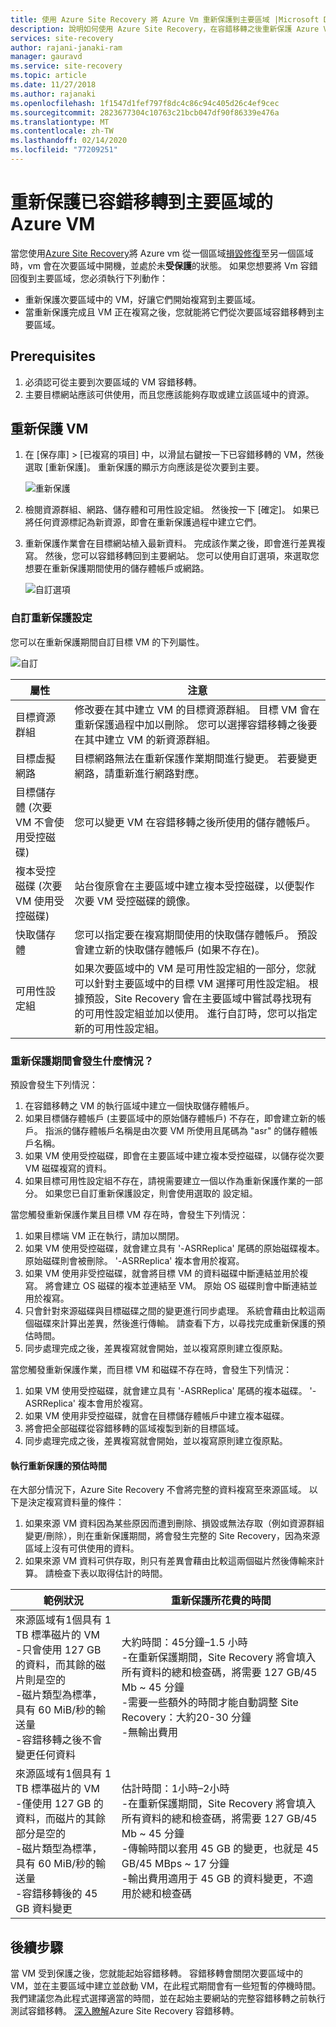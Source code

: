 ```yaml
---
title: 使用 Azure Site Recovery 將 Azure Vm 重新保護到主要區域 |Microsoft Docs
description: 說明如何使用 Azure Site Recovery，在容錯移轉之後重新保護 Azure Vm （次要到主要區域）。
services: site-recovery
author: rajani-janaki-ram
manager: gauravd
ms.service: site-recovery
ms.topic: article
ms.date: 11/27/2018
ms.author: rajanaki
ms.openlocfilehash: 1f1547d1fef797f8dc4c86c94c405d26c4ef9cec
ms.sourcegitcommit: 2823677304c10763c21bcb047df90f86339e476a
ms.translationtype: MT
ms.contentlocale: zh-TW
ms.lasthandoff: 02/14/2020
ms.locfileid: "77209251"
---
```

# <a name="reprotect-failed-over-azure-vms-to-the-primary-region"></a>重新保護已容錯移轉到主要區域的 Azure VM

當您使用[Azure Site Recovery](site-recovery-overview.md)將 Azure vm 從一個區域[損毀修復](site-recovery-failover.md)至另一個區域時，vm 會在次要區域中開機，並處於未**受保護**的狀態。 如果您想要將 Vm 容錯回復到主要區域，您必須執行下列動作：

- 重新保護次要區域中的 VM，好讓它們開始複寫到主要區域。
- 當重新保護完成且 VM 正在複寫之後，您就能將它們從次要區域容錯移轉到主要區域。

## <a name="prerequisites"></a>Prerequisites
1. 必須認可從主要到次要區域的 VM 容錯移轉。
2. 主要目標網站應該可供使用，而且您應該能夠存取或建立該區域中的資源。

## <a name="reprotect-a-vm"></a>重新保護 VM

1. 在 [保存庫] > [已複寫的項目] 中，以滑鼠右鍵按一下已容錯移轉的 VM，然後選取 [重新保護]。 重新保護的顯示方向應該是從次要到主要。

   ![重新保護](./media/site-recovery-how-to-reprotect-azure-to-azure/reprotect.png)

2. 檢閱資源群組、網路、儲存體和可用性設定組。 然後按一下 [確定]。 如果已將任何資源標記為新資源，即會在重新保護過程中建立它們。
3. 重新保護作業會在目標網站植入最新資料。 完成該作業之後，即會進行差異複寫。 然後，您可以容錯移轉回到主要網站。 您可以使用自訂選項，來選取您想要在重新保護期間使用的儲存體帳戶或網路。

   ![自訂選項](./media/site-recovery-how-to-reprotect-azure-to-azure/customize.png)

### <a name="customize-reprotect-settings"></a>自訂重新保護設定

您可以在重新保護期間自訂目標 VM 的下列屬性。

![自訂](./media/site-recovery-how-to-reprotect-azure-to-azure/customizeblade.png)

|屬性 |注意  |
|---------|---------|
|目標資源群組     | 修改要在其中建立 VM 的目標資源群組。 目標 VM 會在重新保護過程中加以刪除。 您可以選擇容錯移轉之後要在其中建立 VM 的新資源群組。        |
|目標虛擬網路     | 目標網路無法在重新保護作業期間進行變更。 若要變更網路，請重新進行網路對應。         |
|目標儲存體 (次要 VM 不會使用受控磁碟)     | 您可以變更 VM 在容錯移轉之後所使用的儲存體帳戶。         |
|複本受控磁碟 (次要 VM 使用受控磁碟)    | 站台復原會在主要區域中建立複本受控磁碟，以便製作次要 VM 受控磁碟的鏡像。         |
|快取儲存體     | 您可以指定要在複寫期間使用的快取儲存體帳戶。 預設會建立新的快取儲存體帳戶 (如果不存在)。         |
|可用性設定組     |如果次要區域中的 VM 是可用性設定組的一部分，您就可以針對主要區域中的目標 VM 選擇可用性設定組。 根據預設，Site Recovery 會在主要區域中嘗試尋找現有的可用性設定組並加以使用。 進行自訂時，您可以指定新的可用性設定組。         |

### <a name="what-happens-during-reprotection"></a>重新保護期間會發生什麼情況？

預設會發生下列情況：

1. 在容錯移轉之 VM 的執行區域中建立一個快取儲存體帳戶。
2. 如果目標儲存體帳戶 (主要區域中的原始儲存體帳戶) 不存在，即會建立新的帳戶。 指派的儲存體帳戶名稱是由次要 VM 所使用且尾碼為 "asr" 的儲存體帳戶名稱。
3. 如果 VM 使用受控磁碟，即會在主要區域中建立複本受控磁碟，以儲存從次要 VM 磁碟複寫的資料。
4. 如果目標可用性設定組不存在，請視需要建立一個以作為重新保護作業的一部分。 如果您已自訂重新保護設定，則會使用選取的 設定組。

當您觸發重新保護作業且目標 VM 存在時，會發生下列情況：

1. 如果目標端 VM 正在執行，請加以關閉。
2. 如果 VM 使用受控磁碟，就會建立具有 '-ASRReplica' 尾碼的原始磁碟複本。 原始磁碟則會被刪除。 '-ASRReplica' 複本會用於複寫。
3. 如果 VM 使用非受控磁碟，就會將目標 VM 的資料磁碟中斷連結並用於複寫。 將會建立 OS 磁碟的複本並連結至 VM。 原始 OS 磁碟則會中斷連結並用於複寫。
4. 只會針對來源磁碟與目標磁碟之間的變更進行同步處理。 系統會藉由比較這兩個磁碟來計算出差異，然後進行傳輸。 請查看下方，以尋找完成重新保護的預估時間。
5. 同步處理完成之後，差異複寫就會開始，並以複寫原則建立復原點。

當您觸發重新保護作業，而目標 VM 和磁碟不存在時，會發生下列情況：
1. 如果 VM 使用受控磁碟，就會建立具有 '-ASRReplica' 尾碼的複本磁碟。 '-ASRReplica' 複本會用於複寫。
2. 如果 VM 使用非受控磁碟，就會在目標儲存體帳戶中建立複本磁碟。
3. 將會把全部磁碟從容錯移轉的區域複製到新的目標區域。
4. 同步處理完成之後，差異複寫就會開始，並以複寫原則建立復原點。

#### <a name="estimated-time-to-do-the-reprotection"></a>執行重新保護的預估時間 

在大部分情況下，Azure Site Recovery 不會將完整的資料複寫至來源區域。 以下是決定複寫資料量的條件：

1.  如果來源 VM 資料因為某些原因而遭到刪除、損毀或無法存取（例如資源群組變更/刪除），則在重新保護期間，將會發生完整的 Site Recovery，因為來源區域上沒有可供使用的資料。
2.  如果來源 VM 資料可供存取，則只有差異會藉由比較這兩個磁片然後傳輸來計算。 請檢查下表以取得估計的時間。

|範例狀況 | 重新保護所花費的時間 |
|---|---|
|來源區域有1個具有 1 TB 標準磁片的 VM<br/>-只會使用 127 GB 的資料，而其餘的磁片則是空的<br/>-磁片類型為標準，具有 60 MiB/秒的輸送量<br/>-容錯移轉之後不會變更任何資料| 大約時間：45分鐘–1.5 小時<br/> -在重新保護期間，Site Recovery 將會填入所有資料的總和檢查碼，將需要 127 GB/45 Mb ~ 45 分鐘<br/>-需要一些額外的時間才能自動調整 Site Recovery：大約20-30 分鐘<br/>-無輸出費用 |
|來源區域有1個具有 1 TB 標準磁片的 VM<br/>-僅使用 127 GB 的資料，而磁片的其餘部分是空的<br/>-磁片類型為標準，具有 60 MiB/秒的輸送量<br/>-容錯移轉後的 45 GB 資料變更| 估計時間：1小時–2小時<br/>-在重新保護期間，Site Recovery 將會填入所有資料的總和檢查碼，將需要 127 GB/45 Mb ~ 45 分鐘<br/>-傳輸時間以套用 45 GB 的變更，也就是 45 GB/45 MBps ~ 17 分鐘<br/>-輸出費用適用于 45 GB 的資料變更，不適用於總和檢查碼 |
 
## <a name="next-steps"></a>後續步驟

當 VM 受到保護之後，您就能起始容錯移轉。 容錯移轉會關閉次要區域中的 VM，並在主要區域中建立並啟動 VM，在此程式期間會有一些短暫的停機時間。 我們建議您為此程式選擇適當的時間，並在起始主要網站的完整容錯移轉之前執行測試容錯移轉。 [深入瞭解](site-recovery-failover.md)Azure Site Recovery 容錯移轉。

